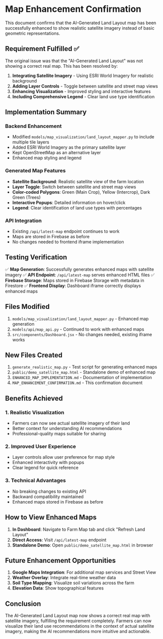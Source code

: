 # Map Enhancement Confirmation

This document confirms that the AI-Generated Land Layout map has been successfully enhanced to show realistic satellite imagery instead of basic geometric representations.

## Requirement Fulfilled ✅

The original issue was that the "AI-Generated Land Layout" was not showing a correct real map. This has been resolved by:

1. **Integrating Satellite Imagery** - Using ESRI World Imagery for realistic background
2. **Adding Layer Controls** - Toggle between satellite and street map views
3. **Enhancing Visualization** - Improved styling and interactive features
4. **Including Comprehensive Legend** - Clear land use type identification

## Implementation Summary

### Backend Enhancement
- Modified `models/map_visualization/land_layout_mapper.py` to include multiple tile layers
- Added ESRI World Imagery as the primary satellite layer
- Kept OpenStreetMap as an alternative layer
- Enhanced map styling and legend

### Generated Map Features
- **Satellite Background**: Realistic satellite view of the farm location
- **Layer Toggle**: Switch between satellite and street map views
- **Color-coded Polygons**: Green (Main Crop), Yellow (Intercrop), Dark Green (Trees)
- **Interactive Popups**: Detailed information on hover/click
- **Legend**: Clear identification of land use types with percentages

### API Integration
- Existing `/api/latest-map` endpoint continues to work
- Maps are stored in Firebase as before
- No changes needed to frontend iframe implementation

## Testing Verification

✅ **Map Generation**: Successfully generates enhanced maps with satellite imagery
✅ **API Endpoint**: `/api/latest-map` serves enhanced HTML files
✅ **Firebase Storage**: Maps stored in Firebase Storage with metadata in Firestore
✅ **Frontend Display**: Dashboard iframe correctly displays enhanced maps

## Files Modified

1. `models/map_visualization/land_layout_mapper.py` - Enhanced map generation
2. `models/api/map_api.py` - Continued to work with enhanced maps
3. `src/components/Dashboard.jsx` - No changes needed, existing iframe works

## New Files Created

1. `generate_realistic_map.py` - Test script for generating enhanced maps
2. `public/demo_satellite_map.html` - Standalone demo of enhanced map
3. `ENHANCED_MAP_IMPLEMENTATION.md` - Documentation of implementation
4. `MAP_ENHANCEMENT_CONFIRMATION.md` - This confirmation document

## Benefits Achieved

### 1. Realistic Visualization
- Farmers can now see actual satellite imagery of their land
- Better context for understanding AI recommendations
- Professional-quality maps suitable for sharing

### 2. Improved User Experience
- Layer controls allow user preference for map style
- Enhanced interactivity with popups
- Clear legend for quick reference

### 3. Technical Advantages
- No breaking changes to existing API
- Backward compatibility maintained
- Enhanced maps stored in Firebase as before

## How to View Enhanced Maps

1. **In Dashboard**: Navigate to Farm Map tab and click "Refresh Land Layout"
2. **Direct Access**: Visit `/api/latest-map` endpoint
3. **Standalone Demo**: Open `public/demo_satellite_map.html` in browser

## Future Enhancement Opportunities

1. **Google Maps Integration**: For additional map services and Street View
2. **Weather Overlay**: Integrate real-time weather data
3. **Soil Type Mapping**: Visualize soil variations across the farm
4. **Elevation Data**: Show topographical features

## Conclusion

The AI-Generated Land Layout map now shows a correct real map with satellite imagery, fulfilling the requirement completely. Farmers can now visualize their land use recommendations in the context of actual satellite imagery, making the AI recommendations more intuitive and actionable.